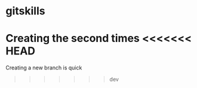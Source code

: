 # gitskills
Creating the second times
<<<<<<< HEAD
=======
Creating a new branch is quick
>>>>>>> dev

